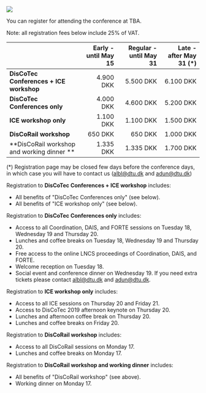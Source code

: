 [![](https://www.discotec.org/2019/discotec-banner.jpeg)](https://www.discotec.org/2019/)

You can register for attending the conference at TBA.

Note: all registration fees below include 25% of VAT. 

| | Early - until May 15 | Regular - until May 31 | Late - after May 31 (*) |
| - | -: | -: | -: | 
| **DisCoTec Conferences + ICE workshop** | 4.900 DKK | 5.500 DKK | 6.100 DKK |
| **DisCoTec Conferences only** | 4.000 DKK | 4.600 DKK | 5.200 DKK |
| **ICE workshop only** | 1.100 DKK | 1.100 DKK | 1.500 DKK |
| **DisCoRail workshop** | 650 DKK | 650 DKK | 1.000 DKK |
| **DisCoRail workshop and working dinner ** | 1.335 DKK | 1.335 DKK | 1.700 DKK |

(*) Registration page may be closed few days before the conference days, in which case you will have to contact us (albl@dtu.dk and adun@dtu.dk)

Registration to **DisCoTec Conferences + ICE workshop** includes:
* All benefits of "DisCoTec Conferences only" (see below).
* All benefits of "ICE workshop only" (see below).

Registration to **DisCoTec Conferences only** includes:
* Access to all Coordination, DAIS, and FORTE sessions on Tuesday 18, Wednesday 19 and Thursday 20.
* Lunches and coffee breaks on Tuesday 18, Wednesday 19 and Thursday 20. 
* Free access to the online LNCS proceedings of Coordination, DAIS, and FORTE.
* Welcome reception on Tuesday 18.
* Social event and conference dinner on Wednesday 19. If you need extra tickets please contact albl@dtu.dk and adun@dtu.dk.

Registration to **ICE workshop only** includes:
* Access to all ICE sessions on Thursday 20 and Friday 21.
* Access to DisCoTec 2019 afternoon keynote on Thursday 20.
* Lunches and afternoon coffee break on Thursday 20.
* Lunches and coffee breaks on Friday 20. 

Registration to **DisCoRail workshop** includes:
* Access to all DisCoRail sessions on Monday 17.
* Lunches and coffee breaks on Monday 17.

Registration to **DisCoRail workshop and working dinner** includes:
* All benefits of "DisCoRail workshop" (see above).
* Working dinner on Monday 17.
